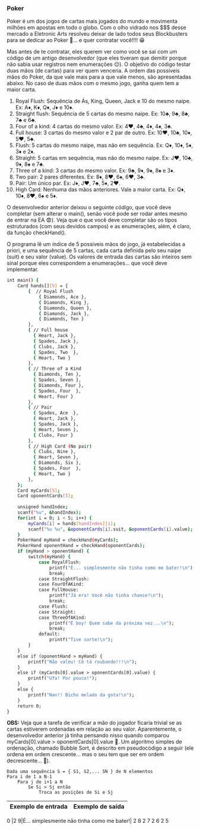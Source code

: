 ### Poker

Poker é um dos jogos de cartas mais jogados do mundo e movimenta milhões em apostas em todo o globo. Com o olho vidrado nos $$$ desse mercado a Eletronic Arts resolveu deixar de lado todos seus Blockbusters para se dedicar ao Poker 🤑... e quer contratar você!!!! 😁

Mas antes de te contratar, eles querem ver como você se sai com um código de um antigo desenvolvedor (que eles tiveram que demitir porque não sabia usar registros nem enumerações 😔). O objetivo do código testar duas mãos (de cartas) para ver quem venceria. A ordem das possíveis mãos do Poker, da que vale mais para a que vale menos, são apresentadas abaixo. No caso de duas mãos com o mesmo jogo, ganha quem tem a maior carta.

1. Royal Flush: Sequência de Ás, King, Queen, Jack e 10 do mesmo naipe. Ex: A♦️, K♦️, Q♦️, J♦️ e 10♦️.
2. Straight flush: Sequência de 5 cartas do mesmo naipe. Ex: 10♣️, 9♣️, 8♣️, 7♣️ e 6♣️.
3. Four of a kind: 4 cartas do mesmo valor. Ex: 4♥️, 4♣️, 4♦️, 4♠️, 3♣️.
4. Full house: 3 cartas do mesmo valor e 2 par de outro. Ex: 10♥️, 10♣️, 10♦️, 5♥️, 5♣️.
5. Flush: 5 cartas do mesmo naipe, mas não em sequência. Ex: Q♦️, 10♦️, 5♦️, 3♦️ e 2♦️.
6. Straight: 5 cartas em sequência, mas não do mesmo naipe. Ex: J♥️, 10♣️, 9♦️, 8♠️ e 7♣️.
7. Three of a kind: 3 cartas do mesmo valor. Ex: 9♣️, 9♦️, 9♠️, 8♠️ e 3♦️.
8. Two pair: 2 pares diferentes. Ex: 8♦️, 8♥️, 6♠️, 6♥️, 3♣️.
9. Pair: Um único par. Ex: J♦️, J♥️, 7♣️, 5♦️, 2♥️.
10. High Card: Nenhuma das mãos anteriores. Vale a maior carta. Ex: Q♦️, 10♦️, 8♥️, 6♠️ e 5♦️.

O desenvolvedor anterior deixou o seguinte código, que você deve completar (sem alterar o main(), senão você pode ser rodar antes mesmo de entrar na EA 😨). Veja que o que você deve completar são os tipos estruturados (com seus devidos campos) e as enumerações, além, é claro, da função checkHand().

O programa lê um índice de 5 possíveis mãos do jogo, já estabelecidas a priori, e uma sequência de 5 cartas, cada carta definida pelo seu naipe (suit) e seu valor (value). Os valores de entrada das cartas são inteiros sem sinal porque eles correspondem a enumerações... que você deve implementar.

```sh
int main() {
    Card hands[][5] = {
        {  // Royal Flush
            { Diamonds, Ace },
            { Diamonds, King },
            { Diamonds, Queen }, 
            { Diamonds, Jack }, 
            { Diamonds, Ten } 
        },
        { // Full house
          { Heart, Jack },   
          { Spades, Jack },   
          { Clubs, Jack },     
          { Spades, Two  },    
          { Heart, Two } 
        },   
        { // Three of a Kind
          { Diamonds, Ten }, 
          { Spades, Seven },  
          { Diamonds, Four },  
          { Spades, Four  },   
          { Heart, Four } 
        },  
        { // Pair
          { Spades, Ace  },  
          { Heart, Jack },    
          { Spades, Jack },    
          { Heart, Seven },    
          { Clubs, Four } 
        },  
        { // High Card (No pair)
          { Clubs, Nine },   
          { Heart, Seven },   
          { Diamonds, Six },   
          { Spades, Four  },   
          { Heart, Two } 
        },   
    };
    Card myCards[5];
    Card oponentCards[5];
    
    unsigned handIndex;
    scanf("%u", &handIndex);
    for(int i = 0; i < 5; i++) {
        myCards[i] = hands[handIndex][i];
        scanf("%u %u", &oponentCards[i].suit, &oponentCards[i].value);
    }
    PokerHand myHand = checkHand(myCards);
    PokerHand oponentHand = checkHand(oponentCards);
    if (myHand > oponentHand) {
        switch(myHand) {
            case RoyalFlush:
                printf("É... simplesmente não tinha como me bater!\n");
                break;
            case StraightFlush:
            case FourOfAKind:
            case FullHouse:
                printf("Já era! Você não tinha chance!\n");
                break;
            case Flush:
            case Straight:
            case ThreeOfAKind:
                printf("É boy! Quem sabe da próxima vez...\n");
                break;
            default:
                printf("Tive sorte!\n");
        }
    }
    else if (oponentHand > myHand) {
        printf("Não valeu! Cê tá roubando!!!\n");
    }
    else if (myCards[0].value > oponentCards[0].value) {
        printf("Ufa! Por pouco!");
    }
    else {
        printf("Nan!! Bicho melado da gota!\n");
    }
    return 0;
}
```

**OBS:** Veja que a tarefa de verificar a mão do jogador ficaria trivial se as cartas estiverem ordenadas em relação ao seu valor. Aparentemente, o desenvolvedor anterior já tinha pensando nisso quando comparou myCards[0].value > oponentCards[0].value 🤔. Um algoritmo simples de ordenação, chamado Bubble Sort, é descrito em pseudocódigo a seguir (ele ordena em ordem crescente... mas o seu tem que ser em ordem decrescente... 🤔).

```
Dada uma sequência S = { S1, S2,... SN } de N elementos
Para i de 1 a N-1
    Para j de i+1 a N
        Se Si > Sj então
            Troca as posições de Si e Sj
```

| Exemplo de entrada	| Exemplo de saída |
| --- | --- |
0 
|2 9|É... simplesmente não tinha como me bater!|
2 8
2 7
2 6
2 5	
